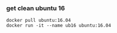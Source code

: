### get clean ubuntu 16 ###
```
docker pull ubuntu:16.04
docker run -it --name ub16 ubuntu:16.04 
```

